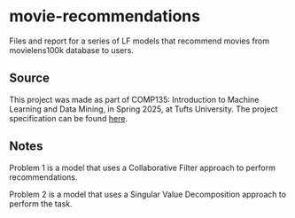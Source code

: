 # movie-recommendations
Files and report for a series of LF models that recommend movies from movielens100k database to users.

## Source

This project was made as part of COMP135: Introduction to Machine Learning and Data Mining, in Spring 2025, at Tufts University. The project specification can be found [here](https://www.cs.tufts.edu/cs/135/2025s/projectB.html).

## Notes

Problem 1 is a model that uses a Collaborative Filter approach to perform recommendations.

Problem 2 is a model that uses a Singular Value Decomposition approach to perform the task.
